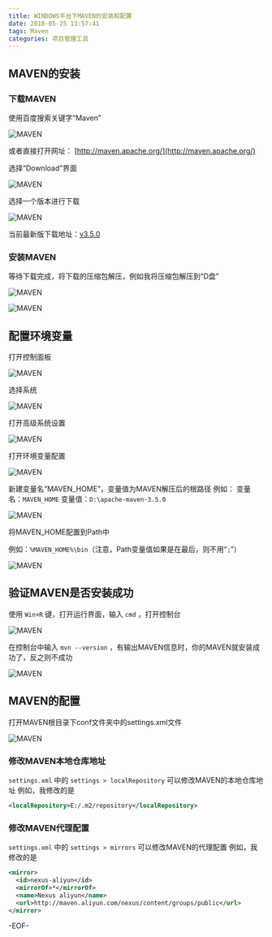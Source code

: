 ```yaml
---
title: WINDOWS平台下MAVEN的安装和配置
date: 2018-05-25 13:57:41
tags: Maven
categories: 项目管理工具
---
```


## MAVEN的安装

### 下载MAVEN

使用百度搜索关键字“Maven”

![MAVEN](windows-maven-install/1.png)

或者直接打开网址： [http://maven.apache.org/](http://maven.apache.org/)

<!-- more -->

选择“Download”界面

![MAVEN](windows-maven-install/2.png)

选择一个版本进行下载

![MAVEN](windows-maven-install/3.png)

当前最新版下载地址：[v3.5.0](http://mirrors.hust.edu.cn/apache/maven/maven-3/3.5.0/binaries/apache-maven-3.5.0-bin.zip)

### 安装MAVEN

等待下载完成，将下载的压缩包解压，例如我将压缩包解压到“D盘”

![MAVEN](windows-maven-install/4.png)

![MAVEN](windows-maven-install/5.png)

## 配置环境变量

打开控制面板

![MAVEN](windows-maven-install/6.png)

选择系统

![MAVEN](windows-maven-install/7.png)

打开高级系统设置

![MAVEN](windows-maven-install/8.png)

打开环境变量配置

![MAVEN](windows-maven-install/9.png)

新建变量名“MAVEN_HOME”，变量值为MAVEN解压后的根路径
例如：
变量名：`MAVEN_HOME`
变量值：`D:\apache-maven-3.5.0`

![MAVEN](windows-maven-install/10.png)

将MAVEN_HOME配置到Path中

例如：`%MAVEN_HOME%\bin`（注意，Path变量值如果是在最后，则不用“`;`”）

![MAVEN](windows-maven-install/11.png)

## 验证MAVEN是否安装成功

使用 `Win+R` 键，打开运行界面，输入 `cmd` ，打开控制台

![MAVEN](windows-maven-install/12.png)

在控制台中输入 `mvn --version` ，有输出MAVEN信息时，你的MAVEN就安装成功了，反之则不成功

![MAVEN](windows-maven-install/13.png)

## MAVEN的配置

打开MAVEN根目录下conf文件夹中的settings.xml文件

![MAVEN](windows-maven-install/14.png)

### 修改MAVEN本地仓库地址

`settings.xml` 中的 `settings > localRepository` 可以修改MAVEN的本地仓库地址
例如，我修改的是
```xml
<localRepository>E:/.m2/repository</localRepository>
```
### 修改MAVEN代理配置

`settings.xml` 中的 `settings > mirrors` 可以修改MAVEN的代理配置
例如，我修改的是
```xml
<mirror>  
  <id>nexus-aliyun</id>
  <mirrorOf>*</mirrorOf>
  <name>Nexus aliyun</name>
  <url>http://maven.aliyun.com/nexus/content/groups/public</url>
</mirror>
```

-EOF-
